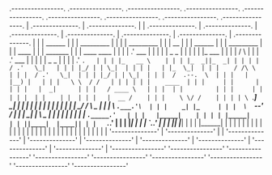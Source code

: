 
 .----------------. .----------------.   .----------------. .----------------. .----------------. .----------------. .----------------. .----------------. .----------------. 
| .--------------. | .--------------. | | .--------------. | .--------------. | .--------------. | .--------------. | .--------------. | .--------------. | .--------------. |
| |    ______    | | |  _________   | | | |  _________   | | |      __      | | |     ______   | | |  _________   | | |     ____     | | |  _______     | | |  ____  ____  | |
| |  .' ___  |   | | | |  _   _  |  | | | | |_   ___  |  | | |     /  \     | | |   .' ___  |  | | | |  _   _  |  | | |   .'    `.   | | | |_   __ \    | | | |_  _||_  _| | |
| | / .'   \_|   | | | |_/ | | \_|  | | | |   | |_  \_|  | | |    / /\ \    | | |  / .'   \_|  | | | |_/ | | \_|  | | |  /  .--.  \  | | |   | |__) |   | | |   \ \  / /   | |
| | | |    ____  | | |     | |      | | | |   |  _|      | | |   / ____ \   | | |  | |         | | |     | |      | | |  | |    | |  | | |   |  __ /    | | |    \ \/ /    | |
| | \ `.___]  _| | | |    _| |_     | | | |  _| |_       | | | _/ /    \ \_ | | |  \ `.___.'\  | | |    _| |_     | | |  \  `--'  /  | | |  _| |  \ \_  | | |    _|  |_    | |
| |  `._____.'   | | |   |_____|    | | | | |_____|      | | ||____|  |____|| | |   `._____.'  | | |   |_____|    | | |   `.____.'   | | | |____| |___| | | |   |______|   | |
| |              | | |              | | | |              | | |              | | |              | | |              | | |              | | |              | | |              | |
| '--------------' | '--------------' | | '--------------' | '--------------' | '--------------' | '--------------' | '--------------' | '--------------' | '--------------' |
 '----------------' '----------------'   '----------------' '----------------' '----------------' '----------------' '----------------' '----------------' '----------------' 

